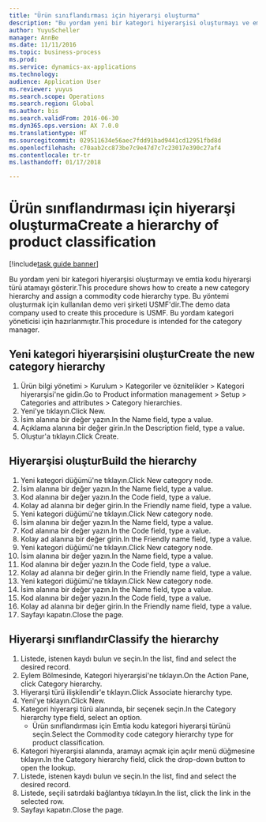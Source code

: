 ```yaml
--- 
title: "Ürün sınıflandırması için hiyerarşi oluşturma"
description: "Bu yordam yeni bir kategori hiyerarşisi oluşturmayı ve emtia kodu hiyerarşi türü atamayı gösterir."
author: YuyuScheller
manager: AnnBe
ms.date: 11/11/2016
ms.topic: business-process
ms.prod: 
ms.service: dynamics-ax-applications
ms.technology: 
audience: Application User
ms.reviewer: yuyus
ms.search.scope: Operations
ms.search.region: Global
ms.author: bis
ms.search.validFrom: 2016-06-30
ms.dyn365.ops.version: AX 7.0.0
ms.translationtype: HT
ms.sourcegitcommit: 029511634e56aec7fdd91bad9441cd12951fbd8d
ms.openlocfilehash: c70aab2cc873be7c9e47d7c7c23017e390c27af4
ms.contentlocale: tr-tr
ms.lasthandoff: 01/17/2018

---
```

# <a name="create-a-hierarchy-of-product-classification"></a><span data-ttu-id="46ca2-103">Ürün sınıflandırması için hiyerarşi oluşturma</span><span class="sxs-lookup"><span data-stu-id="46ca2-103">Create a hierarchy of product classification</span></span>

[!include[task guide banner](../../includes/task-guide-banner.md)]

<span data-ttu-id="46ca2-104">Bu yordam yeni bir kategori hiyerarşisi oluşturmayı ve emtia kodu hiyerarşi türü atamayı gösterir.</span><span class="sxs-lookup"><span data-stu-id="46ca2-104">This procedure shows how to create a new category hierarchy and assign a commodity code hierarchy type.</span></span> <span data-ttu-id="46ca2-105">Bu yöntemi oluşturmak için kullanılan demo veri şirketi USMF'dir.</span><span class="sxs-lookup"><span data-stu-id="46ca2-105">The demo data company used to create this procedure is USMF.</span></span> <span data-ttu-id="46ca2-106">Bu yordam kategori yöneticisi için hazırlanmıştır.</span><span class="sxs-lookup"><span data-stu-id="46ca2-106">This procedure is intended for the category manager.</span></span>


## <a name="create-the-new-category-hierarchy"></a><span data-ttu-id="46ca2-107">Yeni kategori hiyerarşisini oluştur</span><span class="sxs-lookup"><span data-stu-id="46ca2-107">Create the new category hierarchy</span></span>
1. <span data-ttu-id="46ca2-108">Ürün bilgi yönetimi > Kurulum > Kategoriler ve öznitelikler > Kategori hiyerarşisi'ne gidin.</span><span class="sxs-lookup"><span data-stu-id="46ca2-108">Go to Product information management > Setup > Categories and attributes > Category hierarchies.</span></span>
2. <span data-ttu-id="46ca2-109">Yeni'ye tıklayın.</span><span class="sxs-lookup"><span data-stu-id="46ca2-109">Click New.</span></span>
3. <span data-ttu-id="46ca2-110">İsim alanına bir değer yazın.</span><span class="sxs-lookup"><span data-stu-id="46ca2-110">In the Name field, type a value.</span></span>
4. <span data-ttu-id="46ca2-111">Açıklama alanına bir değer girin.</span><span class="sxs-lookup"><span data-stu-id="46ca2-111">In the Description field, type a value.</span></span>
5. <span data-ttu-id="46ca2-112">Oluştur'a tıklayın.</span><span class="sxs-lookup"><span data-stu-id="46ca2-112">Click Create.</span></span>

## <a name="build-the-hierarchy"></a><span data-ttu-id="46ca2-113">Hiyerarşisi oluştur</span><span class="sxs-lookup"><span data-stu-id="46ca2-113">Build the hierarchy</span></span>
1. <span data-ttu-id="46ca2-114">Yeni kategori düğümü'ne tıklayın.</span><span class="sxs-lookup"><span data-stu-id="46ca2-114">Click New category node.</span></span>
2. <span data-ttu-id="46ca2-115">İsim alanına bir değer yazın.</span><span class="sxs-lookup"><span data-stu-id="46ca2-115">In the Name field, type a value.</span></span>
3. <span data-ttu-id="46ca2-116">Kod alanına bir değer yazın.</span><span class="sxs-lookup"><span data-stu-id="46ca2-116">In the Code field, type a value.</span></span>
4. <span data-ttu-id="46ca2-117">Kolay ad alanına bir değer girin.</span><span class="sxs-lookup"><span data-stu-id="46ca2-117">In the Friendly name field, type a value.</span></span>
5. <span data-ttu-id="46ca2-118">Yeni kategori düğümü'ne tıklayın.</span><span class="sxs-lookup"><span data-stu-id="46ca2-118">Click New category node.</span></span>
6. <span data-ttu-id="46ca2-119">İsim alanına bir değer yazın.</span><span class="sxs-lookup"><span data-stu-id="46ca2-119">In the Name field, type a value.</span></span>
7. <span data-ttu-id="46ca2-120">Kod alanına bir değer yazın.</span><span class="sxs-lookup"><span data-stu-id="46ca2-120">In the Code field, type a value.</span></span>
8. <span data-ttu-id="46ca2-121">Kolay ad alanına bir değer girin.</span><span class="sxs-lookup"><span data-stu-id="46ca2-121">In the Friendly name field, type a value.</span></span>
9. <span data-ttu-id="46ca2-122">Yeni kategori düğümü'ne tıklayın.</span><span class="sxs-lookup"><span data-stu-id="46ca2-122">Click New category node.</span></span>
10. <span data-ttu-id="46ca2-123">İsim alanına bir değer yazın.</span><span class="sxs-lookup"><span data-stu-id="46ca2-123">In the Name field, type a value.</span></span>
11. <span data-ttu-id="46ca2-124">Kod alanına bir değer yazın.</span><span class="sxs-lookup"><span data-stu-id="46ca2-124">In the Code field, type a value.</span></span>
12. <span data-ttu-id="46ca2-125">Kolay ad alanına bir değer girin.</span><span class="sxs-lookup"><span data-stu-id="46ca2-125">In the Friendly name field, type a value.</span></span>
13. <span data-ttu-id="46ca2-126">Yeni kategori düğümü'ne tıklayın.</span><span class="sxs-lookup"><span data-stu-id="46ca2-126">Click New category node.</span></span>
14. <span data-ttu-id="46ca2-127">İsim alanına bir değer yazın.</span><span class="sxs-lookup"><span data-stu-id="46ca2-127">In the Name field, type a value.</span></span>
15. <span data-ttu-id="46ca2-128">Kod alanına bir değer yazın.</span><span class="sxs-lookup"><span data-stu-id="46ca2-128">In the Code field, type a value.</span></span>
16. <span data-ttu-id="46ca2-129">Kolay ad alanına bir değer girin.</span><span class="sxs-lookup"><span data-stu-id="46ca2-129">In the Friendly name field, type a value.</span></span>
17. <span data-ttu-id="46ca2-130">Sayfayı kapatın.</span><span class="sxs-lookup"><span data-stu-id="46ca2-130">Close the page.</span></span>

## <a name="classify-the-hierarchy"></a><span data-ttu-id="46ca2-131">Hiyerarşi sınıflandır</span><span class="sxs-lookup"><span data-stu-id="46ca2-131">Classify the hierarchy</span></span>
1. <span data-ttu-id="46ca2-132">Listede, istenen kaydı bulun ve seçin.</span><span class="sxs-lookup"><span data-stu-id="46ca2-132">In the list, find and select the desired record.</span></span>
2. <span data-ttu-id="46ca2-133">Eylem Bölmesinde, Kategori hiyerarşisi'ne tıklayın.</span><span class="sxs-lookup"><span data-stu-id="46ca2-133">On the Action Pane, click Category hierarchy.</span></span>
3. <span data-ttu-id="46ca2-134">Hiyerarşi türü ilişkilendir'e tıklayın.</span><span class="sxs-lookup"><span data-stu-id="46ca2-134">Click Associate hierarchy type.</span></span>
4. <span data-ttu-id="46ca2-135">Yeni'ye tıklayın.</span><span class="sxs-lookup"><span data-stu-id="46ca2-135">Click New.</span></span>
5. <span data-ttu-id="46ca2-136">Kategori hiyerarşi türü alanında, bir seçenek seçin.</span><span class="sxs-lookup"><span data-stu-id="46ca2-136">In the Category hierarchy type field, select an option.</span></span>
    * <span data-ttu-id="46ca2-137">Ürün sınıflandırması için Emtia kodu kategori hiyerarşi türünü seçin.</span><span class="sxs-lookup"><span data-stu-id="46ca2-137">Select the Commodity code category hierarchy type for product classification.</span></span>  
6. <span data-ttu-id="46ca2-138">Kategori hiyerarşisi alanında, aramayı açmak için açılır menü düğmesine tıklayın.</span><span class="sxs-lookup"><span data-stu-id="46ca2-138">In the Category hierarchy field, click the drop-down button to open the lookup.</span></span>
7. <span data-ttu-id="46ca2-139">Listede, istenen kaydı bulun ve seçin.</span><span class="sxs-lookup"><span data-stu-id="46ca2-139">In the list, find and select the desired record.</span></span>
8. <span data-ttu-id="46ca2-140">Listede, seçili satırdaki bağlantıya tıklayın.</span><span class="sxs-lookup"><span data-stu-id="46ca2-140">In the list, click the link in the selected row.</span></span>
9. <span data-ttu-id="46ca2-141">Sayfayı kapatın.</span><span class="sxs-lookup"><span data-stu-id="46ca2-141">Close the page.</span></span>



